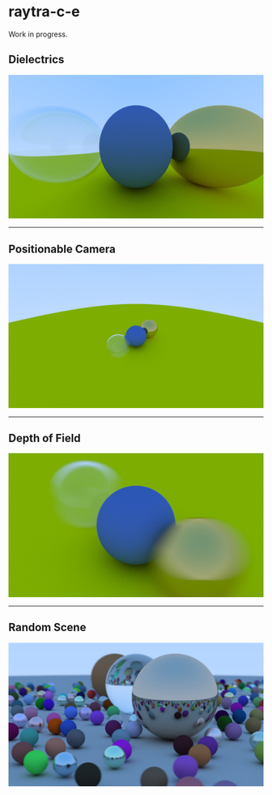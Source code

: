 # raytra-c-e

Work in progress.

## Dielectrics

![image info](./images/Dielectrics.jpg)

---

## Positionable Camera

![image info](./images/Positionable-Camera.jpg)

---

## Depth of Field

![image info](./images/Depth-of-Field.jpg)

---

## Random Scene

![image info](./images/Random-Scene.jpg)